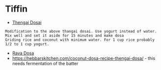 # Tiffin
- [Thengai Dosai](http://htmlpreview.github.io/?https://github.com/paramraghavan/cookbook/blob/master/tiffin/thengai-dosai.html)
```
Modification to the above thangai dosai. Use yogurt instead of water.
Mix well and set it aside for 15 minutes and make dosa
Griding rice and coconut with minimum water. For 1 cup rice probably 1/2 to 1 cup yogurt.
```
- [Rava Dosa](http://htmlpreview.github.io/?https://github.com/paramraghavan/cookbook/blob/master/tiffin/rava-dosai.html)  
- https://hebbarskitchen.com/coconut-dosa-recipe-thengai-dosa/ - this needs fermentation of the batter

